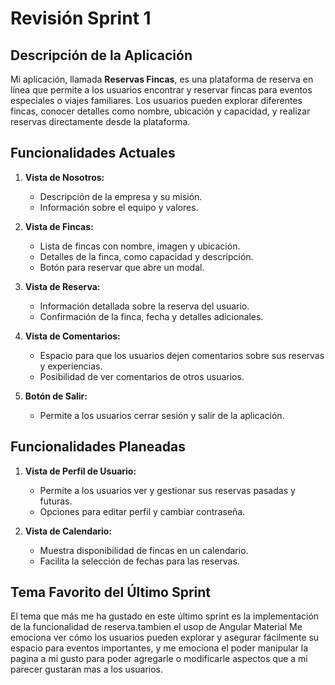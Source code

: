 # Revisión Sprint 1

## Descripción de la Aplicación
Mi aplicación, llamada **Reservas Fincas**, es una plataforma de reserva en línea que permite a los usuarios encontrar y reservar fincas para eventos especiales o viajes familiares. Los usuarios pueden explorar diferentes fincas, conocer detalles como nombre, ubicación y capacidad, y realizar reservas directamente desde la plataforma.

## Funcionalidades Actuales
1. **Vista de Nosotros:**
   - Descripción de la empresa y su misión.
   - Información sobre el equipo y valores.

2. **Vista de Fincas:**
   - Lista de fincas con nombre, imagen y ubicación.
   - Detalles de la finca, como capacidad y descripción.
   - Botón para reservar que abre un modal.

3. **Vista de Reserva:**
   - Información detallada sobre la reserva del usuario.
   - Confirmación de la finca, fecha y detalles adicionales.

4. **Vista de Comentarios:**
   - Espacio para que los usuarios dejen comentarios sobre sus reservas y experiencias.
   - Posibilidad de ver comentarios de otros usuarios.

5. **Botón de Salir:**
   - Permite a los usuarios cerrar sesión y salir de la aplicación.

## Funcionalidades Planeadas
1. **Vista de Perfil de Usuario:**
   - Permite a los usuarios ver y gestionar sus reservas pasadas y futuras.
   - Opciones para editar perfil y cambiar contraseña.

2. **Vista de Calendario:**
   - Muestra disponibilidad de fincas en un calendario.
   - Facilita la selección de fechas para las reservas.

## Tema Favorito del Último Sprint
El tema que más me ha gustado en este último sprint es la implementación de la funcionalidad de reserva.tambien el usop de Angular Material Me emociona ver cómo los usuarios pueden explorar y asegurar fácilmente su espacio para eventos importantes, y me emociona el poder manipular la pagina a mi gusto para poder agregarle o modificarle aspectos que a mi parecer gustaran mas a los usuarios.

